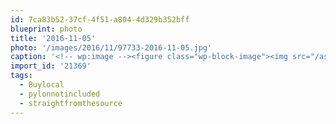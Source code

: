 ```yaml
---
id: 7ca83b52-37cf-4f51-a804-4d329b352bff
blueprint: photo
title: '2016-11-05'
photo: '/images/2016/11/97733-2016-11-05.jpg'
caption: '<!-- wp:image --><figure class="wp-block-image"><img src="/assets/images/2016/11/97733-2016-11-05.jpg" /></figure><!-- /wp:image --><!-- wp:paragraph --><p>BC Fruit #Buylocal #straightfromthesource #pylonnotincluded</p><!-- /wp:paragraph -->'
import_id: '21369'
tags:
  - Buylocal
  - pylonnotincluded
  - straightfromthesource
---
```

